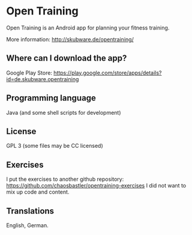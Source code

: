 Open Training
=============

Open Training is an Android app for planning your fitness training.

More information:
http://skubware.de/opentraining/

Where can I download the app?
-----------------------------
Google Play Store: https://play.google.com/store/apps/details?id=de.skubware.opentraining

Programming language
--------------------
Java (and some shell scripts for development)

License
-------
GPL 3 (some files may be CC licensed)

Exercises
---------
I put the exercises to another github repository: https://github.com/chaosbastler/opentraining-exercises
I did not want to mix up code and content.

Translations
------------
English, German.